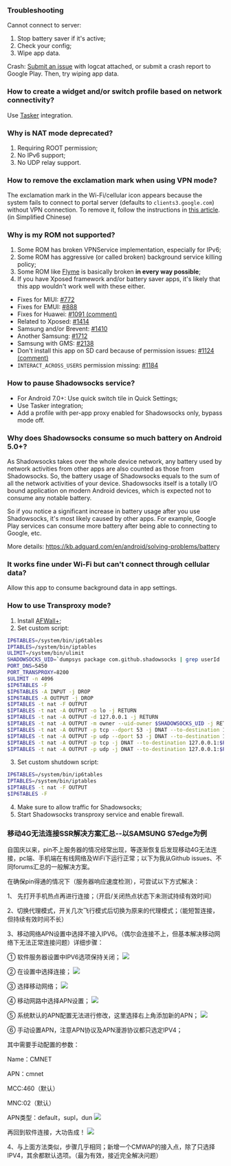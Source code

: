 ### Troubleshooting

Cannot connect to server:

1. Stop battery saver if it's active;
2. Check your config;
3. Wipe app data.

Crash: [Submit an issue](https://github.com/shadowsocks/shadowsocks-android/issues/new) with logcat attached, or submit a crash report to Google Play. Then, try wiping app data.

### How to create a widget and/or switch profile based on network connectivity?

Use [Tasker](http://tasker.dinglisch.net/) integration.

### Why is NAT mode deprecated?

1. Requiring ROOT permission;
2. No IPv6 support;
3. No UDP relay support.

### How to remove the exclamation mark when using VPN mode?

The exclamation mark in the Wi-Fi/cellular icon appears because the system fails to connect to portal server (defaults to `clients3.google.com`) without VPN connection. To remove it, follow the instructions in [this article](https://www.noisyfox.cn/45.html). (in Simplified Chinese)

### Why is my ROM not supported?

1. Some ROM has broken VPNService implementation, especially for IPv6;
2. Some ROM has aggressive (or called broken) background service killing policy;
3. Some ROM like [Flyme](https://github.com/shadowsocks/shadowsocks-android/issues/1821) is basically broken **in every way possible**;
4. If you have Xposed framework and/or battery saver apps, it's likely that this app wouldn't work well with these either.

* Fixes for MIUI: [#772](https://github.com/shadowsocks/shadowsocks-android/issues/772)
* Fixes for EMUI: [#888](https://github.com/shadowsocks/shadowsocks-android/issues/888)
* Fixes for Huawei: [#1091 (comment)](https://github.com/shadowsocks/shadowsocks-android/issues/1091#issuecomment-276949836)
* Related to Xposed: [#1414](https://github.com/shadowsocks/shadowsocks-android/issues/1414)
* Samsung and/or Brevent: [#1410](https://github.com/shadowsocks/shadowsocks-android/issues/1410)
* Another Samsung: [#1712](https://github.com/shadowsocks/shadowsocks-android/issues/1712)
* Samsung with GMS: [#2138](https://github.com/shadowsocks/shadowsocks-android/issues/2138)
* Don't install this app on SD card because of permission issues: [#1124 (comment)](https://github.com/shadowsocks/shadowsocks-android/issues/1124#issuecomment-307556453)
* `INTERACT_ACROSS_USERS` permission missing: [#1184](https://github.com/shadowsocks/shadowsocks-android/issues/1184)

### How to pause Shadowsocks service?

* For Android 7.0+: Use quick switch tile in Quick Settings;
* Use Tasker integration;
* Add a profile with per-app proxy enabled for Shadowsocks only, bypass mode off.

### Why does Shadowsocks consume so much battery on Android 5.0+?

As Shadowsocks takes over the whole device network, any battery used by network activities from other apps are also counted as those from Shadowsocks. So, the battery usage of Shadowsocks equals to the sum of all the network activities of your device. Shadowsocks itself is a totally I/O bound application on modern Android devices, which is expected not to consume any notable battery.

So if you notice a significant increase in battery usage after you use Shadowsocks, it's most likely caused by other apps. For example, Google Play services can consume more battery after being able to connecting to Google, etc.

More details: https://kb.adguard.com/en/android/solving-problems/battery

### It works fine under Wi-Fi but can't connect through cellular data?

Allow this app to consume background data in app settings.

### How to use Transproxy mode?

1. Install [AFWall+](https://github.com/ukanth/afwall);
2. Set custom script:
```sh
IP6TABLES=/system/bin/ip6tables
IPTABLES=/system/bin/iptables
ULIMIT=/system/bin/ulimit
SHADOWSOCKS_UID=`dumpsys package com.github.shadowsocks | grep userId | cut -d= -f2 - | cut -d' ' -f1 -`
PORT_DNS=5450
PORT_TRANSPROXY=8200
$ULIMIT -n 4096
$IP6TABLES -F
$IP6TABLES -A INPUT -j DROP
$IP6TABLES -A OUTPUT -j DROP
$IPTABLES -t nat -F OUTPUT
$IPTABLES -t nat -A OUTPUT -o lo -j RETURN
$IPTABLES -t nat -A OUTPUT -d 127.0.0.1 -j RETURN
$IPTABLES -t nat -A OUTPUT -m owner --uid-owner $SHADOWSOCKS_UID -j RETURN
$IPTABLES -t nat -A OUTPUT -p tcp --dport 53 -j DNAT --to-destination 127.0.0.1:$PORT_DNS
$IPTABLES -t nat -A OUTPUT -p udp --dport 53 -j DNAT --to-destination 127.0.0.1:$PORT_DNS
$IPTABLES -t nat -A OUTPUT -p tcp -j DNAT --to-destination 127.0.0.1:$PORT_TRANSPROXY
$IPTABLES -t nat -A OUTPUT -p udp -j DNAT --to-destination 127.0.0.1:$PORT_TRANSPROXY
```
3. Set custom shutdown script:
```sh
IP6TABLES=/system/bin/ip6tables
IPTABLES=/system/bin/iptables
$IPTABLES -t nat -F OUTPUT
$IP6TABLES -F
```
4. Make sure to allow traffic for Shadowsocks;
5. Start Shadowsocks transproxy service and enable firewall.

### 移动4G无法连接SSR解决方案汇总--以SAMSUNG S7edge为例
自国庆以来，pin不上服务器的情况经常出现，等逐渐恢复后发现移动4G无法连接，pc端、手机端在有线网络及WiFi下运行正常；以下为我从Github issues、不同forums汇总的一般解决方案。

在确保pin得通的情况下（服务器响应速度检测），可尝试以下方式解决：

1、 先打开手机热点再进行连接；（开启/关闭热点状态下未测试持续有效时间）

2、切换代理模式，开关几次飞行模式后切换为原来的代理模式；（能短暂连接，但持续有效时间不长）

3、移动网络APN设置中选择不接入IPV6。（偶尔会连接不上，但基本解决移动网络下无法正常连接问题）详细步骤：

① 软件服务器设置中IPV6选项保持关闭；
<img src="https://pic4.zhimg.com/80/v2-f683e565f621ff8bf535e5ef98955e7b_hd.jpg">

② 在设置中选择连接；
<img src="https://pic4.zhimg.com/80/v2-9e1fb5079b5d5b4d569f832227da158b_hd.jpg">

③ 选择移动网络；
<img src="https://pic3.zhimg.com/80/v2-aede2f270eb25ac445dd235f82ca6ba6_hd.jpg">

④ 移动网路中选择APN设置；
<img src="https://pic3.zhimg.com/80/v2-e484e3f0180550e7206404e7c05adbea_hd.jpg">

⑤ 系统默认的APN配置无法进行修改，这里选择右上角添加新的APN；
<img src="https://pic1.zhimg.com/80/v2-6ec7b2f913d9d9652b651fcb9feb9d14_hd.jpg">

⑥ 手动设置APN，注意APN协议及APN漫游协议都只选定IPV4；

其中需要手动配置的参数：

Name：CMNET

APN：cmnet

MCC:460（默认）

MNC:02（默认）

APN类型：default，supl，dun
<img src="https://pic1.zhimg.com/80/v2-c1df1eb63b6ca55cabb69df9f8aead5c_hd.jpg">

再回到软件连接，大功告成！
<img src="https://pic3.zhimg.com/80/v2-cc0274f831a59d18c0d0cc8395a5ca06_hd.jpg">

4、与上面方法类似，步骤几乎相同；新增一个CMWAP的接入点，除了只选择IPV4，其余都默认选项。（最为有效，接近完全解决问题）
